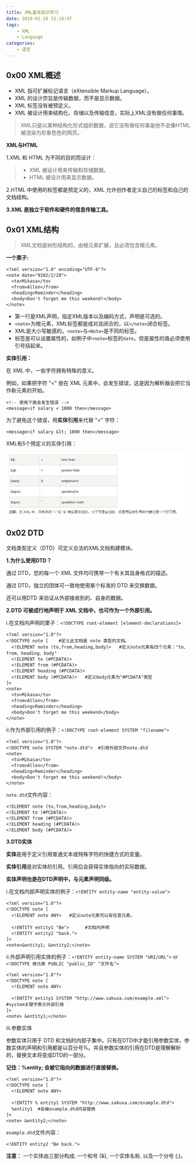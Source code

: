 ```yaml
---
title: XML基本知识学习
date: 2019-02-28 15:10:47
tags: 
	- XML
	- Language
categories:
	- 语言
---
```


## 0x00 XML概述

- XML 指可扩展标记语言（eXtensible Markup Language）。
- XML 的设计宗旨是传输数据，而不是显示数据。
- XML 标签没有被预定义。
- XML 被设计用来结构化、存储以及传输信息，实际上XML没有做任何事情。

> XML只是以某种结构化形式组织数据，说它没有做任何事是他不会像HTML被渲染为形象色色的网页。

<!-- more -->

**XML与HTML**

1.XML 和 HTML 为不同的目的而设计：

> - XML 被设计用来传输和存储数据。
> - HTML 被设计用来显示数据。

2.HTML 中使用的标签都是预定义的，XML 允许创作者定义自己的标签和自己的文档结构。

**3.XML 是独立于软件和硬件的信息传输工具。**

## 0x01 XML结构

> XML文档是树形结构的，由根元素扩展，且必须包含根元素。

**一个栗子:**

```
<?xml version="1.0" encoding="UTF-8"?>
<note date="9102/2/28">
  <to>Mikasa</to>
  <from>Allen</from>
  <heading>Reminder</heading>
  <body>Don't forget me this weekend!</body>
</note>
```

- 第一行是XML声明，指定XML版本以及编码方式，声明是可选的。
- `<note>`为根元素，XML标签都是成对且闭合的，以`</note>`闭合标签。
- XML是大小写敏感的，`<note>`与`<Note>`是不同的标签。
- 标签是可以设置属性的，如例子中`<note>`标签的`date`，但是属性的值必须使用引号括起来。

**实体引用：**

在 XML 中，一些字符拥有特殊的意义。

例如，如果把字符 "<" 放在 XML 元素中，会发生错误，这是因为解析器会把它当作新元素的开始。

```
<!-- 使用下面会发生错误 -->
<message>if salary < 1000 then</message>
```

为了避免这个错误，用**实体引用**来代替 "<" 字符：

```
<message>if salary &lt; 1000 then</message>
```

XML有5个预定义的实体引用：

![](xml\QQ截图20190228152213.png)

## 0x02 DTD

文档类型定义（DTD）可定义合法的XML文档构建模块。

**1.为什么使用DTD？**

通过 DTD，您的每一个 XML 文件均可携带一个有关其自身格式的描述。

通过 DTD，独立的团体可一致地使用某个标准的 DTD 来交换数据。

还可以用DTD 来验证从外部接收到的、自身的数据。

**2.DTD 可被成行地声明于 XML 文档中，也可作为一个外部引用。**

i.在文档内声明的栗子：`<!DOCTYPE root-element [element-declarations]>`

```
<?xml version="1.0"?>
<!DOCTYPE note [    #定义此文档是 note 类型的文档。
  <!ELEMENT note (to,from,heading,body)>   #定义note元素有四个元素："to、from、heading、body"
  <!ELEMENT to (#PCDATA)>
  <!ELEMENT from (#PCDATA)>
  <!ELEMENT heading (#PCDATA)>
  <!ELEMENT body (#PCDATA)>   #定义body元素为"#PCDATA"类型
]>
<note>
  <to>Mikasa</to>
  <from>Allen</from>
  <heading>Reminder</heading>
  <body>Don't forget me this weekend</body>
</note>
```

ii.作为外部引用的例子：`<!DOCTYPE root-element SYSTEM "filename">`

```
<?xml version="1.0"?>
<!DOCTYPE note SYSTEM "note.dtd">  #引用外部文件note.dtd
<note>
  <to>Mikasa</to>
  <from>Allen</from>
  <heading>Reminder</heading>
  <body>Don't forget me this weekend!</body>
</note>
```

`note.dtd`文件内容：

```
<!ELEMENT note (to,from,heading,body)>
<!ELEMENT to (#PCDATA)>
<!ELEMENT from (#PCDATA)>
<!ELEMENT heading (#PCDATA)>
<!ELEMENT body (#PCDATA)>
```

**3.DTD实体**

**实体**是用于定义引用普通文本或特殊字符的快捷方式的变量。

**实体引用**是对实体的引用。引用后会获得实体指向的实际数据。

**实体声明也是在DTD声明中，与元素声明同级。**

i.在文档内部声明实体的例子：`<!ENTITY entity-name "entity-value">`

```
<?xml version="1.0"?>
<!DOCTYPE note [    
  <!ELEMENT note ANY>   #定义note元素可以有任意元素。
  
  <!ENTITY entity1 "Be">      #文档内声明
  <!ENTITY entity2 "back.">
]>
<note>&entity1; &entity2;</note>
```

ii.外部声明引用实体的例子：`<!ENTITY entity-name SYSTEM "URI/URL">` or `<!DOCTYPE 根元素 PUBLIC "public_ID" "文件名">`

```
<?xml version="1.0"?>
<!DOCTYPE note [    
  <!ELEMENT note ANY>   
  
  <!ENTITY entity1 SYSTEM "http://www.sakuxa.com/example.xml">  #system关键字表示外部引用
]>
<note> &entity1;</note>
```

iii.参数实体

参数实体只用于 DTD 和文档的内部子集中。只有在DTD中才能引用参数实体，参数实体的声明和引用都是以百分号%。并且参数实体的引用在DTD是理解解析的，替换文本将变成DTD的一部分。

**记住：%entity; 会被它指向的数据进行直接替换。**

```
<?xml version="1.0"?>
<!DOCTYPE note [    
  <!ELEMENT note ANY>   
  
  <!ENTITY % entity1 SYSTEM "http://www.sakuxa.com/example.dtd">
  %entity1  #会被example.dtd内容替换
]>
<note> &entity2;</note>
```

`example.dtd`文件内容：

```
<!ENTITY entity2 "Be back.">
```

**注意：** 一个实体由三部分构成: 一个和号 (&), 一个实体名称, 以及一个分号 (;)。